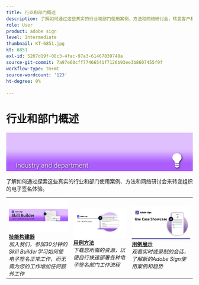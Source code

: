 ```yaml
---
title: 行业和部门概述
description: 了解如何通过这些真实的行业和部门使用案例、方法和网络研讨会，转变客户和员工的电子签名体验
role: User
product: adobe sign
level: Intermediate
thumbnail: KT-6851.jpg
kt: 6851
exl-id: 5207d19f-08c3-4fac-97a3-61467839748a
source-git-commit: 7a97e60cff77466541f7126b93ee3b8607455f9f
workflow-type: tm+mt
source-wordcount: '123'
ht-degree: 0%

---
```


# 行业和部门概述

![Adobe Sign行业形象](../assets/Hero-Industry.png)

了解如何通过探索这些真实的行业和部门使用案例、方法和网络研讨会来转变组织的电子签名体验。

<table style="table-layout:fixed">
<tr>
  <td>
    <a href="innovation-series.md">
      <img alt="技能构建器" src="../assets/SB_1280.jpg" />
    </a>
    <div>
    <a href="innovation-series.md"><strong>技能构建器</strong></a>
    </div>
    <em>加入我们，参加30分钟的Skill Builder学习如何使电子签名正常工作，而无需为您的工作增加任何额外工作</em>
    <br>
  </td>
  <td>
    <a href="recipes.md">
      <img alt="用例方法" src="../assets/Expand_RecipeR.png" />
    </a>
    <div>
    <a href="recipes.md"><strong>用例方法</strong></a>
    </div>
    <em>下载您所需的资源，以便自行快速部署各种电子签名部门工作流程</em>
    <br>
  </td>
  <td>
    <a href="use-case-showcase.md">
      <img alt="用例展示" src="../assets/UseCaseShowcaseR.png" />
    </a>
    <div>
    <a href="use-case-showcase.md"><strong>用例展示</strong></a>
    </div>
    <em>观看实时或录制的会话，了解新的Adobe Sign使用案例和趋势</em>
    <br>
  </td>
</tr>
</table>
